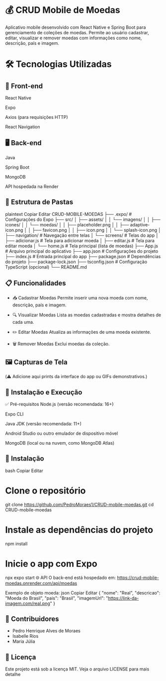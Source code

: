 # 💰 CRUD Mobile de Moedas
Aplicativo mobile desenvolvido com React Native e Spring Boot para gerenciamento de coleções de moedas. Permite ao usuário cadastrar, editar, visualizar e remover moedas com informações como nome, descrição, país e imagem.

# 🛠️ Tecnologias Utilizadas

## 📱 Front-end
React Native

Expo

Axios (para requisições HTTP)

React Navigation

## 🖥️ Back-end
Java

Spring Boot

MongoDB

API hospedada na Render

## 📂 Estrutura de Pastas
plaintext
Copiar
Editar
CRUD-MOBILE-MOEDAS
├── .expo/                     # Configurações do Expo
├── src/
│   ├── assets/
│   │   └── imagens/
│   │       ├── icones/
│   │       └── moedas/
│   │       ├── placeholder.png
│   │       ├── adaptive-icon.png
│   │       ├── favicon.png
│   │       ├── icon.png
│   │       └── splash-icon.png
│   ├── navigation/            # Navegação entre telas
│   └── screens/               # Telas do app
│       ├── adicionar.js       # Tela para adicionar moeda
│       ├── editar.js          # Tela para editar moeda
│       └── home.js            # Tela principal (lista de moedas)
├── App.js                     # Arquivo principal do aplicativo
├── app.json                   # Configurações do projeto
├── index.js                   # Entrada principal do app
├── package.json               # Dependências do projeto
├── package-lock.json
├── tsconfig.json              # Configuração TypeScript (opcional)
└── README.md
## 📋 Funcionalidades
- 📥 Cadastrar Moedas
Permite inserir uma nova moeda com nome, descrição, país e imagem.

- 🔍 Visualizar Moedas
Lista as moedas cadastradas e mostra detalhes de cada uma.

- ✏️ Editar Moedas
Atualiza as informações de uma moeda existente.

- 🗑️ Remover Moedas
Exclui moedas da coleção.

## 🖼️ Capturas de Tela
(⚠️ Adicione aqui prints da interface do app ou GIFs demonstrativos.)

## 🚀 Instalação e Execução
✅ Pré-requisitos
Node.js (versão recomendada: 16+)

Expo CLI

Java JDK (versão recomendada: 11+)

Android Studio ou outro emulador de dispositivo móvel

MongoDB (local ou na nuvem, como MongoDB Atlas)

## 🔧 Instalação
bash
Copiar
Editar
# Clone o repositório
git clone https://github.com/PedroMoraes1/CRUD-mobile-moedas.git
cd CRUD-mobile-moedas

# Instale as dependências do projeto
npm install

# Inicie o app com Expo
npx expo start
🌐 API
O back-end está hospedado em:
https://crud-mobile-moedas.onrender.com/api/moedas

Exemplo de objeto moeda:
json
Copiar
Editar
{
  "nome": "Real",
  "descricao": "Moeda do Brasil",
  "pais": "Brasil",
  "imagemUrl": "https://link-da-imagem.com/real.png"
}
## 👥 Contribuidores
- Pedro Henrique Alves de Moraes
- Isabelle Rios
- Maria Júlia

## 📄 Licença
Este projeto está sob a licença MIT. Veja o arquivo LICENSE para mais detalhe
